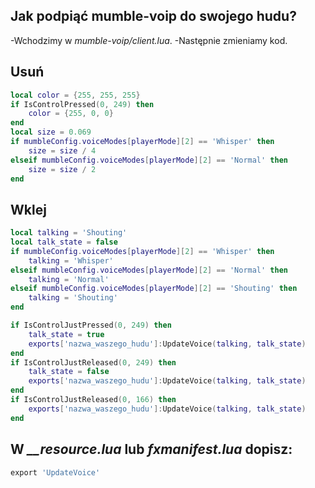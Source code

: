 ## Jak podpiąć mumble-voip do swojego hudu?
-Wchodzimy w *mumble-voip/client.lua*.
-Następnie zmieniamy kod.

## Usuń
```lua
local color = {255, 255, 255}
if IsControlPressed(0, 249) then
    color = {255, 0, 0}
end
local size = 0.069
if mumbleConfig.voiceModes[playerMode][2] == 'Whisper' then
    size = size / 4
elseif mumbleConfig.voiceModes[playerMode][2] == 'Normal' then
    size = size / 2
end
```
## Wklej
```lua
local talking = 'Shouting'
local talk_state = false
if mumbleConfig.voiceModes[playerMode][2] == 'Whisper' then
    talking = 'Whisper'
elseif mumbleConfig.voiceModes[playerMode][2] == 'Normal' then
    talking = 'Normal'
elseif mumbleConfig.voiceModes[playerMode][2] == 'Shouting' then
    talking = 'Shouting'
end

if IsControlJustPressed(0, 249) then
    talk_state = true
    exports['nazwa_waszego_hudu']:UpdateVoice(talking, talk_state)
end
if IsControlJustReleased(0, 249) then
    talk_state = false
    exports['nazwa_waszego_hudu']:UpdateVoice(talking, talk_state)
end
if IsControlJustReleased(0, 166) then
    exports['nazwa_waszego_hudu']:UpdateVoice(talking, talk_state)
end
```
## W *__resource.lua* lub *fxmanifest.lua* dopisz:
```lua
export 'UpdateVoice'
```
